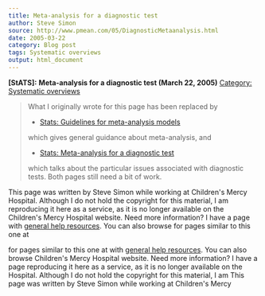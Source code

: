 ```yaml
---
title: Meta-analysis for a diagnostic test
author: Steve Simon
source: http://www.pmean.com/05/DiagnosticMetaanalysis.html
date: 2005-03-22
category: Blog post
tags: Systematic overviews
output: html_document
---
```

**[StATS]:** **Meta-analysis for a diagnostic test
(March 22, 2005)** [Category: Systematic
overviews](../category/SystematicOverviews.html)

> What I originally wrote for this page has been replaced by
>
> -   [Stats: Guidelines for meta-analysis
>     models](../model/metaanalysis.asp)
>
> which gives general guidance about meta-analysis, and
>
> -   [Stats: Meta-analysis for a diagnostic
>     test](../model/diagnostic.asp)
>
> which talks about the particular issues associated with diagnostic
> tests. Both pages still need a bit of work.

This page was written by Steve Simon while working at Children\'s Mercy
Hospital. Although I do not hold the copyright for this material, I am
reproducing it here as a service, as it is no longer available on the
Children\'s Mercy Hospital website. Need more information? I have a page
with [general help resources](../GeneralHelp.html). You can also browse
for pages similar to this one at
<!---More--->
for pages similar to this one at
with [general help resources](../GeneralHelp.html). You can also browse
Children\'s Mercy Hospital website. Need more information? I have a page
reproducing it here as a service, as it is no longer available on the
Hospital. Although I do not hold the copyright for this material, I am
This page was written by Steve Simon while working at Children\'s Mercy

<!---Do not use
**[StATS]:** **Meta-analysis for a diagnostic test
This page was written by Steve Simon while working at Children\'s Mercy
Hospital. Although I do not hold the copyright for this material, I am
reproducing it here as a service, as it is no longer available on the
Children\'s Mercy Hospital website. Need more information? I have a page
with [general help resources](../GeneralHelp.html). You can also browse
for pages similar to this one at
--->

